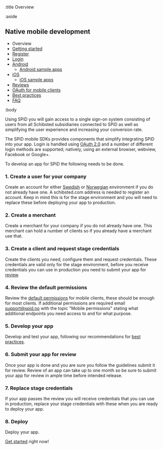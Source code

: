 :title Overview

:aside

## Native mobile development


- Overview
- [Getting started](/mobile/mobile-development/)
- [Register](/mobile/register/)
- [Login](/mobile/login/)
- [Android](/sdks/android/)
    - [Android sample apps](/sdks/android/sample-apps/)
- [iOS](/sdks/ios/)
    - [iOS sample apps](/sdks/ios/sample-apps/)
- [Reviews](/mobile/reviews/)
- [OAuth for mobile clients](/mobile/oauth-authentication-on-mobile-devices/)
- [Best practices](/mobile/best-practices/)
- [FAQ](/mobile/faq/)

:body

Using SPiD you will gain access to a single sign-on system consisting of users from all Schibsted subsidiaries connected to SPiD as well as simplifying the user experience and increasing your conversion rate.

The SPiD mobile SDKs provides components that simplify integrating SPiD into your app. Login is handled using [OAuth 2.0](/mobile/oauth-authentication-on-mobile-devices/) and a number of different login methods are supported; natively, using an external browser, webview, Facebook or Google+.

To develop an app for SPiD the following needs to be done.

### 1. Create a user for your company

Create an account for either [Swedish](https://stage.payment.schibsted.se) or [Norwegian](https://stage.payment.schibsted.no) environment if you do not already have one. A schibsted.com address is needed to register an account. Keep in mind this is for the stage environment and you will need to replace these before deploying your app to production.

### 2. Create a merchant

Create a merchant for your company if you do not already have one. This merchant can hold a number of clients so if you already have a merchant use that.

### 3. Create a client and request stage credentials

Create the clients you need, configure them and request credentials. These credentials are valid only for the stage environment, before you receive credentials you can use in production you need to submit your app for [review](/mobile/reviews/).

### 4. Review the default permissions

Review the [default permissions](https://docs.google.com/a/schibstedpayment.no/spreadsheets/d/1EwEV0jg4SCeqyEST_Qf09D83XaUiHSveWVrr1G5WMcM/edit#gid=0) for mobile clients, these should be enough for most clients. If additional permissions are required email support@spid.no with the topic
"Mobile permissions" stating what additional endpoints you need access to and for what purpose.

### 5. Develop your app

Develop and test your app, following our recommendations for [best practices](/mobile/best-practices/).

### 6. Submit your app for review

Once your app is done and you are sure you follow the guidelines submit it for review. Review of an app can take up to one month so be sure to submit your app for review in ample time before intended release.

### 7. Replace stage credentials

If your app passes the review you will receive credentials that you can use in production, replace your stage credentials with these when you are ready to deploy your app.

### 8. Deploy

Deploy your app.

[Get started](/mobile/mobile-development/) right now!
